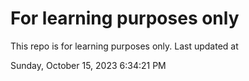 # For learning purposes only
This repo is for learning purposes only.
Last updated at

Sunday, October 15, 2023 6:34:21 PM

